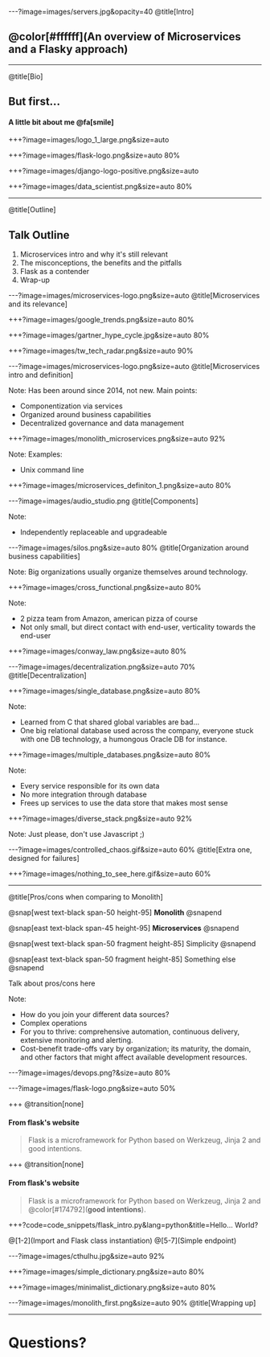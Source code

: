 ---?image=images/servers.jpg&opacity=40
@title[Intro]

## @color[#ffffff](An overview of Microservices and a Flasky approach)

---
@title[Bio]
## But first...

#### A little bit about me @fa[smile]

+++?image=images/logo_1_large.png&size=auto

+++?image=images/flask-logo.png&size=auto 80%

+++?image=images/django-logo-positive.png&size=auto

+++?image=images/data_scientist.png&size=auto 80%

---
@title[Outline]
## Talk Outline

1. Microservices intro and why it's still relevant
2. The misconceptions, the benefits and the pitfalls
3. Flask as a contender
4. Wrap-up

---?image=images/microservices-logo.png&size=auto
@title[Microservices and its relevance]

+++?image=images/google_trends.png&size=auto 80%

+++?image=images/gartner_hype_cycle.jpg&size=auto 80%

+++?image=images/tw_tech_radar.png&size=auto 90%

---?image=images/microservices-logo.png&size=auto
@title[Microservices intro and definition]

Note:
Has been around since 2014, not new.
Main points:
- Componentization via services
- Organized around business capabilities
- Decentralized governance and data management

+++?image=images/monolith_microservices.png&size=auto 92%

Note:
Examples:
- Unix command line

+++?image=images/microservices_definiton_1.png&size=auto 80%

---?image=images/audio_studio.png
@title[Components]

Note:
- Independently replaceable and upgradeable

---?image=images/silos.png&size=auto 80%
@title[Organization around business capabilities]

Note:
Big organizations usually organize themselves around technology.

+++?image=images/cross_functional.png&size=auto 80%

Note:
- 2 pizza team from Amazon, american pizza of course
- Not only small, but direct contact with end-user, verticality towards the end-user

+++?image=images/conway_law.png&size=auto 80%

---?image=images/decentralization.png&size=auto 70%
@title[Decentralization]

+++?image=images/single_database.png&size=auto 80%

Note:
- Learned from C that shared global variables are bad...
- One big relational database used across the company, everyone stuck with one DB technology, a humongous Oracle DB for instance.

+++?image=images/multiple_databases.png&size=auto 80%

Note:
- Every service responsible for its own data
- No more integration through database
- Frees up services to use the data store that makes most sense

+++?image=images/diverse_stack.png&size=auto 92%

Note:
Just please, don't use Javascript ;)

---?image=images/controlled_chaos.gif&size=auto 60%
@title[Extra one, designed for failures]

+++?image=images/nothing_to_see_here.gif&size=auto 60%

---
@title[Pros/cons when comparing to Monolith]

@snap[west text-black span-50 height-95]
**Monolith**
@snapend

@snap[east text-black span-45 height-95]
**Microservices**
@snapend

@snap[west text-black span-50 fragment height-85]
Simplicity
@snapend

@snap[east text-black span-50 fragment height-85]
Something else
@snapend

Talk about pros/cons here

Note:

- How do you join your different data sources?
- Complex operations
- For you to thrive: comprehensive automation, continuous delivery, extensive monitoring and alerting.
- Cost-benefit trade-offs vary by organization; its maturity, the domain, and other factors that might affect available development resources.

---?image=images/devops.png?&size=auto 80%

---?image=images/flask-logo.png&size=auto 50%

+++
@transition[none]
#### From flask's website

> Flask is a microframework for Python based on Werkzeug, Jinja 2 and good intentions.

+++
@transition[none]
#### From flask's website

> Flask is a microframework for Python based on Werkzeug, Jinja 2 and @color[#174792](__**good intentions**__).

+++?code=code_snippets/flask_intro.py&lang=python&title=Hello... World?

@[1-2](Import and Flask class instantiation)
@[5-7](Simple endpoint)

---?image=images/cthulhu.jpg&size=auto 92%

+++?image=images/simple_dictionary.png&size=auto 80%

+++?image=images/minimalist_dictionary.png&size=auto 80%

---?image=images/monolith_first.png&size=auto 90%
@title[Wrapping up]

---

# Questions?
